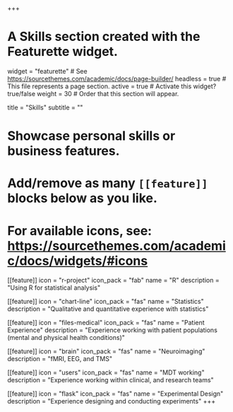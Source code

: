 +++
# A Skills section created with the Featurette widget.
widget = "featurette"  # See https://sourcethemes.com/academic/docs/page-builder/
headless = true  # This file represents a page section.
active = true  # Activate this widget? true/false
weight = 30  # Order that this section will appear.

title = "Skills"
subtitle = ""

# Showcase personal skills or business features.
# 
# Add/remove as many `[[feature]]` blocks below as you like.
# 
# For available icons, see: https://sourcethemes.com/academic/docs/widgets/#icons

[[feature]]
  icon = "r-project"
  icon_pack = "fab"
  name = "R"
  description = "Using R for statistical analysis"
  
[[feature]]
  icon = "chart-line"
  icon_pack = "fas"
  name = "Statistics"
  description = "Qualitative and quantitative experience with statistics"  
  
[[feature]]
  icon = "files-medical"
  icon_pack = "fas"
  name = "Patient Experience"
  description = "Experience working with patient populations (mental and physical health conditions)"
  
  
[[feature]]
  icon = "brain"
  icon_pack = "fas"
  name = "Neuroimaging"
  description = "fMRI, EEG, and TMS"
  
[[feature]]
  icon = "users"
  icon_pack = "fas"
  name = "MDT working"
  description = "Experience working within clinical, and research teams"
  
[[feature]]
  icon = "flask"
  icon_pack = "fas"
  name = "Experimental Design"
  description = "Experience designing and conducting experiments"
+++
